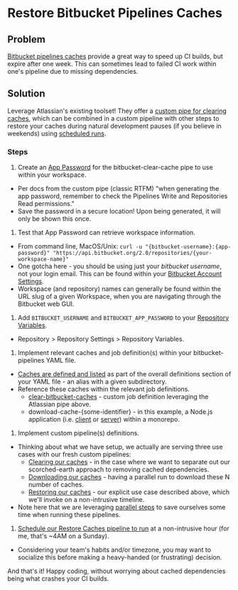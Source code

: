 # Restore Bitbucket Pipelines Caches

## Problem

[Bitbucket pipelines caches](https://support.atlassian.com/bitbucket-cloud/docs/cache-dependencies/) provide a great way to speed up CI builds, but expire after one week. This can sometimes lead to failed CI work within one's pipeline due to missing dependencies.

## Solution

Leverage Atlassian's existing toolset! They offer a [custom pipe for clearing caches](https://bitbucket.org/atlassian/bitbucket-clear-cache/src/master/), which can be combined in a custom pipeline with other steps to restore your caches during natural development pauses (if you believe in weekends) using [scheduled runs](https://confluence.atlassian.com/bitbucket/scheduled-builds-for-pipelines-933078702.html).

### Steps

1. Create an [App Password](https://support.atlassian.com/bitbucket-cloud/docs/app-passwords/) for the bitbucket-clear-cache pipe to use within your workspace.
  * Per docs from the custom pipe (classic RTFM) "when generating the app password, remember to check the Pipelines Write and Repositories Read permissions."
  * Save the password in a secure location! Upon being generated, it will only be shown this once.
1. Test that App Password can retrieve workspace information.
  * From command line, MacOS/Unix: `curl -u "{bitbucket-username}:{app-password}" "https://api.bitbucket.org/2.0/repositories/{your-workspace-name}"`
  * One gotcha here - you should be using just your _bitbucket username_, not your login email. This can be found within your [Bitbucket Account Settings](https://bitbucket.org/account/settings/).
  * Workspace (and repository) names can generally be found within the URL slug of a given Workspace, when you are navigating through the Bitbucket web GUI.
1. Add `BITBUCKET_USERNAME` and `BITBUCKET_APP_PASSWORD` to your [Repository Variables](https://support.atlassian.com/bitbucket-cloud/docs/variables-and-secrets/).
  * Repository > Repository Settings >  Repository Variables.
1. Implement relevant caches and job definition(s) within your bitbucket-pipelines YAML file.
  * [Caches are defined and listed](./bitbucket-pipelines.yml#L4) as part of the overall definitions section of your YAML file - an alias with a given subdirectory.
  * Reference these caches within the relevant job definitions.
    * [clear-bitbucket-caches](./bitbucket-pipelines.yml#L8) - custom job definition leveraging the Atlassian pipe above.
    * download-cache-{some-identifier} - in this example, a Node.js application (i.e. [client](./bitbucket-pipelines.yml#L17) or [server](./bitbucket-pipelines.yml#L25)) within a monorepo.
1. Implement custom pipeline(s) definitions.
  * Thinking about what we have setup, we actually are serving three use cases with our fresh custom pipelines:
    * [Clearing our caches](./bitbucket-pipelines.yml#L35) - in the case where we want to separate out our scorched-earth approach to removing cached dependencies.
    * [Downloading our caches](./bitbucket-pipelines.yml#L38) - having a parallel run to download these N number of caches.
    * [Restoring our caches](./bitbucket-pipelines.yml#L44) - our explicit use case described above, which we'll invoke on a non-intrusive timeline.
  * Note here that we are leveraging [parallel steps](https://bitbucket.org/blog/speed-build-parallel-steps-pipelines) to save ourselves some time when running these pipelines.
1. [Schedule our Restore Caches pipeline to run](https://confluence.atlassian.com/bitbucket/scheduled-builds-for-pipelines-933078702.html) at a non-intrusive hour (for me, that's ~4AM on a Sunday).
  * Considering your team's habits and/or timezone, you may want to socialize this before making a heavy-handed (or frustrating) decision.


And that's it! Happy coding, without worrying about cached dependencies being what crashes your CI builds.